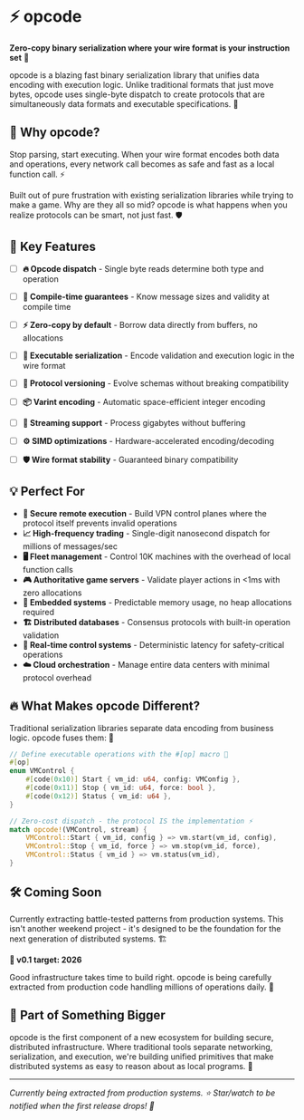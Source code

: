 # ⚡ opcode

**Zero-copy binary serialization where your wire format is your instruction set** 🚀

opcode is a blazing fast binary serialization library that unifies data encoding with execution logic. Unlike traditional formats that just move bytes, opcode uses single-byte dispatch to create protocols that are simultaneously data formats and executable specifications. 🎯


## 🎯 Why opcode?

Stop parsing, start executing. When your wire format encodes both data and operations, every network call becomes as safe and fast as a local function call. ⚡

Built out of pure frustration with existing serialization libraries while trying to make a game. Why are they all so mid? opcode is what happens when you realize protocols can be smart, not just fast. 🛡️


## 🚀 Key Features

- [ ] **🔥 Opcode dispatch** - Single byte reads determine both type and operation
- [ ] **📐 Compile-time guarantees** - Know message sizes and validity at compile time  
- [ ] **⚡ Zero-copy by default** - Borrow data directly from buffers, no allocations
- [ ] **🧠 Executable serialization** - Encode validation and execution logic in the wire format
- [ ] **🔄 Protocol versioning** - Evolve schemas without breaking compatibility
- [ ] **📦 Varint encoding** - Automatic space-efficient integer encoding
- [ ] **🌊 Streaming support** - Process gigabytes without buffering
- [ ] **⚙️ SIMD optimizations** - Hardware-accelerated encoding/decoding
- [ ] **🛡️ Wire format stability** - Guaranteed binary compatibility


## 💡 Perfect For

- **🔐 Secure remote execution** - Build VPN control planes where the protocol itself prevents invalid operations
- **📈 High-frequency trading** - Single-digit nanosecond dispatch for millions of messages/sec
- **🖥️ Fleet management** - Control 10K machines with the overhead of local function calls
- **🎮 Authoritative game servers** - Validate player actions in <1ms with zero allocations
- **🔧 Embedded systems** - Predictable memory usage, no heap allocations required
- **🏗️ Distributed databases** - Consensus protocols with built-in operation validation
- **🚦 Real-time control systems** - Deterministic latency for safety-critical operations
- **☁️ Cloud orchestration** - Manage entire data centers with minimal protocol overhead


## 🔥 What Makes opcode Different?

Traditional serialization libraries separate data encoding from business logic. opcode fuses them: 🎯

```rust
// Define executable operations with the #[op] macro 🧠
#[op]
enum VMControl {
    #[code(0x10)] Start { vm_id: u64, config: VMConfig },
    #[code(0x11)] Stop { vm_id: u64, force: bool },
    #[code(0x12)] Status { vm_id: u64 },
}

// Zero-cost dispatch - the protocol IS the implementation ⚡
match opcode!(VMControl, stream) {
    VMControl::Start { vm_id, config } => vm.start(vm_id, config),
    VMControl::Stop { vm_id, force } => vm.stop(vm_id, force),
    VMControl::Status { vm_id } => vm.status(vm_id),
}
```


## 🛠️ Coming Soon

Currently extracting battle-tested patterns from production systems. This isn't another weekend project - it's designed to be the foundation for the next generation of distributed systems. 🏗️

**🎯 v0.1 target: 2026**

Good infrastructure takes time to build right. opcode is being carefully extracted from production code handling millions of operations daily. 💪


## 🌟 Part of Something Bigger

opcode is the first component of a new ecosystem for building secure, distributed infrastructure. Where traditional tools separate networking, serialization, and execution, we're building unified primitives that make distributed systems as easy to reason about as local programs. 🚀

---

*Currently being extracted from production systems. ⭐ Star/watch to be notified when the first release drops! 🔔*